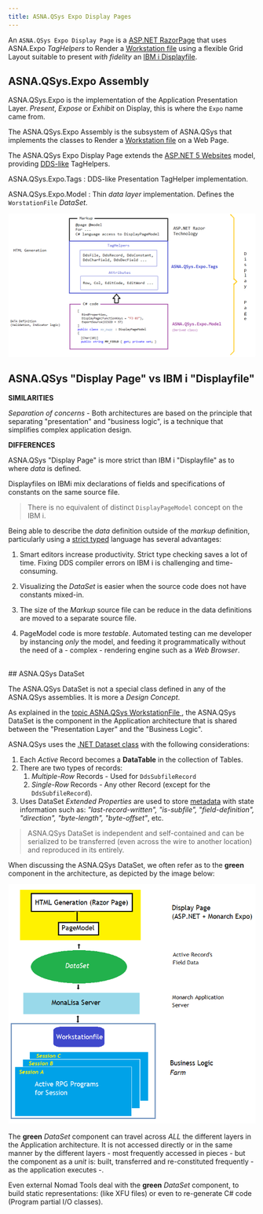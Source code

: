 ```yaml
---
title: ASNA.QSys Expo Display Pages
---
```


An `ASNA.QSys Expo Display Page` is a [ASP.NET RazorPage](https://en.wikipedia.org/wiki/ASP.NET_Razor) that uses ASNA.Expo *TagHelpers* to Render a [Workstation file](/concepts/user-interface/qsys-workstationfile) using a flexible Grid Layout suitable to present *with fidelity* an [IBM i Displayfile](https://www.ibm.com/support/knowledgecenter/en/ssw_ibm_i_72/rzakc/displ.htm). 


## ASNA.QSys.Expo Assembly
ASNA.QSys.Expo is the implementation of the Application Presentation Layer. *Present*, *Expose* or *Exhibit* on Display, this is where the `Expo` name came from. 

The ASNA.QSys.Expo Assembly is the subsystem of ASNA.QSys that implements the classes to Render a [Workstation file](/concepts/user-interface//qsys-workstationfile) on a Web Page.

The ASNA.QSys Expo Display Page extends the [ASP.NET 5 Websites](/concepts/user-interface/asp-net-websites) model, providing [DDS-like](https://www.ibm.com/support/knowledgecenter/en/ssw_ibm_i_72/rzakc/kickoff.htm) TagHelpers.

ASNA.QSys.Expo.Tags
: DDS-like Presentation TagHelper implementation.

ASNA.QSys.Expo.Model
: Thin *data layer* implementation. Defines the `WorstationFile` *DataSet*.

![Display Page Components](images/qsys-expo-display-page.png/)

## ASNA.QSys "Display Page" vs IBM i "Displayfile"

**SIMILARITIES**

*Separation of concerns* - Both architectures are based on the principle that separating "presentation" and "business logic", is a technique that simplifies complex application design.


**DIFFERENCES**

ASNA.QSys "Display Page" is more strict than IBM i "Displayfile" as to where *data* is defined.

Displayfiles on IBMi mix declarations of fields and specifications of constants on the same source file.

> There is no equivalent of distinct `DisplayPageModel` concept on the IBM i.

Being able to describe the *data* definition outside of the *markup* definition, particularly using a [strict typed](https://en.wikipedia.org/wiki/Strong_and_weak_typing) language has several advantages:

1. Smart editors increase productivity. Strict type checking saves a lot of time. Fixing DDS compiler errors on IBM i is challenging and time-consuming. 

2. Visualizing the *DataSet* is easier when the source code does not have constants mixed-in.

3. The size of the *Markup* source file can be reduce in the data definitions are moved to a separate source file.

4. PageModel code is more *testable*. Automated testing can me developer by instancing *only* the model, and feeding it programmatically without the need of a - complex - rendering engine such as a *Web Browser*.

<br>
## ASNA.QSys DataSet

The ASNA.QSys DataSet is not a special class defined in any of the ASNA.QSys assemblies. It is more a *Design Concept*.

As explained in the [topic ASNA.QSys WorkstationFile ](/concepts/user-interface/qsys-workstationfile), the ASNA.QSys DataSet is the component in the Application architecture that is shared between the "Presentation Layer" and the "Business Logic".

ASNA.QSys uses the [.NET Dataset class](https://docs.microsoft.com/en-us/dotnet/api/system.data.dataset?view=net-5.0) with the following considerations:

1. Each *Active* Record becomes a **DataTable** in the collection of Tables.
2. There are two types of records:
    1. *Multiple-Row* Records - Used for `DdsSubfileRecord`
    2. *Single-Row* Records - Any other Record (except for the `DdsSubfileRecord`).
3. Uses DataSet *Extended Properties* are used to store [metadata](https://en.wikipedia.org/wiki/Metadata) with state information such as: *"last-record-written", "is-subfile", "field-definition", "direction", "byte-length", "byte-offset"*, etc.

> ASNA.QSys DataSet is independent and self-contained and can be serialized to be transferred (even across the wire to another location) and reproduced in its entirely.

When discussing the ASNA.QSys DataSet, we often refer as to the **green** component in the architecture, as depicted by the image below:

![Display Page architecture](images/qsys-display-page-architecture.png/)

The **green** *DataSet* component can travel across *ALL* the different layers in the Application architecture. It is not accessed directly or in the same manner by the different layers - most frequently accessed in pieces - but the component as a *unit* is: built, transferred and re-constituted frequently - as the application executes -.


Even external Nomad Tools deal with the **green** *DataSet* component, to build static representations: (like XFU files) or even to re-generate C# code (Program partial I/O classes).